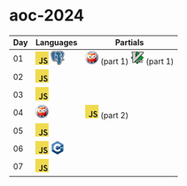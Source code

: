# aoc-2024

|Day|Languages|Partials|
|---|---|---|
|01|![js](/images/js.png) ![psql](/images/psql.png)|![prolog](/images/prolog.png) (part 1) ![vim](/images/vim.png) (part 1)|
|02|![js](/images/js.png)||
|03|![js](/images/js.png)||
|04|![prolog](/images/prolog.png)|![js](/images/js.png) (part 2)|
|05|![js](/images/js.png)||
|06|![js](/images/js.png) ![cpp](/images/cpp.png)||
|07|![js](/images/js.png)||

